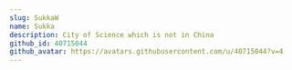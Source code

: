 ```yaml
---
slug: SukkaW
name: Sukka
description: City of Science which is not in China
github_id: 40715044
github_avatar: https://avatars.githubusercontent.com/u/40715044?v=4
---
```


